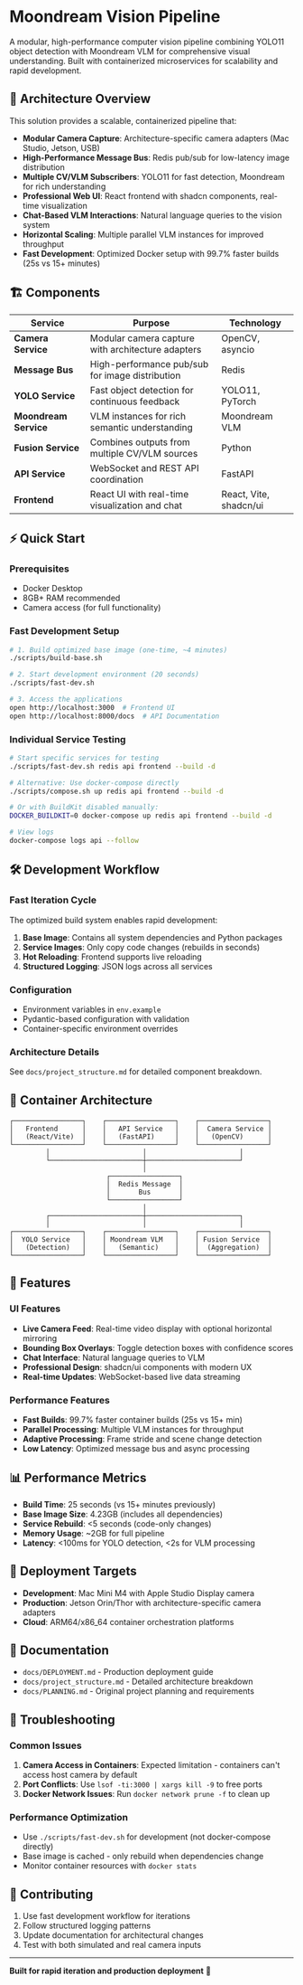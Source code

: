 # Moondream Vision Pipeline

A modular, high-performance computer vision pipeline combining YOLO11 object detection with Moondream VLM for comprehensive visual understanding. Built with containerized microservices for scalability and rapid development.

## 🚀 Architecture Overview

This solution provides a scalable, containerized pipeline that:
- **Modular Camera Capture**: Architecture-specific camera adapters (Mac Studio, Jetson, USB)
- **High-Performance Message Bus**: Redis pub/sub for low-latency image distribution
- **Multiple CV/VLM Subscribers**: YOLO11 for fast detection, Moondream for rich understanding
- **Professional Web UI**: React frontend with shadcn components, real-time visualization
- **Chat-Based VLM Interactions**: Natural language queries to the vision system
- **Horizontal Scaling**: Multiple parallel VLM instances for improved throughput
- **Fast Development**: Optimized Docker setup with 99.7% faster builds (25s vs 15+ minutes)

## 🏗️ Components

| Service | Purpose | Technology |
|---------|---------|------------|
| **Camera Service** | Modular camera capture with architecture adapters | OpenCV, asyncio |
| **Message Bus** | High-performance pub/sub for image distribution | Redis |
| **YOLO Service** | Fast object detection for continuous feedback | YOLO11, PyTorch |
| **Moondream Service** | VLM instances for rich semantic understanding | Moondream VLM |
| **Fusion Service** | Combines outputs from multiple CV/VLM sources | Python |
| **API Service** | WebSocket and REST API coordination | FastAPI |
| **Frontend** | React UI with real-time visualization and chat | React, Vite, shadcn/ui |

## ⚡ Quick Start

### Prerequisites
- Docker Desktop
- 8GB+ RAM recommended
- Camera access (for full functionality)

### Fast Development Setup

```bash
# 1. Build optimized base image (one-time, ~4 minutes)
./scripts/build-base.sh

# 2. Start development environment (20 seconds)
./scripts/fast-dev.sh

# 3. Access the applications
open http://localhost:3000  # Frontend UI
open http://localhost:8000/docs  # API Documentation
```

### Individual Service Testing

```bash
# Start specific services for testing
./scripts/fast-dev.sh redis api frontend --build -d

# Alternative: Use docker-compose directly
./scripts/compose.sh up redis api frontend --build -d

# Or with BuildKit disabled manually:
DOCKER_BUILDKIT=0 docker-compose up redis api frontend --build -d

# View logs
docker-compose logs api --follow
```

## 🛠️ Development Workflow

### Fast Iteration Cycle
The optimized build system enables rapid development:

1. **Base Image**: Contains all system dependencies and Python packages
2. **Service Images**: Only copy code changes (rebuilds in seconds)
3. **Hot Reloading**: Frontend supports live reloading
4. **Structured Logging**: JSON logs across all services

### Configuration
- Environment variables in `env.example`
- Pydantic-based configuration with validation
- Container-specific environment overrides

### Architecture Details
See `docs/project_structure.md` for detailed component breakdown.

## 🐳 Container Architecture

```
┌─────────────────┐    ┌─────────────────┐    ┌─────────────────┐
│   Frontend      │    │   API Service   │    │  Camera Service │
│   (React/Vite)  │    │   (FastAPI)     │    │   (OpenCV)      │
└─────────────────┘    └─────────────────┘    └─────────────────┘
         │                       │                       │
         └───────────────────────┼───────────────────────┘
                                 │
                        ┌─────────────────┐
                        │  Redis Message  │
                        │       Bus       │
                        └─────────────────┘
                                 │
         ┌───────────────────────┼───────────────────────┐
         │                       │                       │
┌─────────────────┐    ┌─────────────────┐    ┌─────────────────┐
│  YOLO Service   │    │ Moondream VLM   │    │ Fusion Service  │
│   (Detection)   │    │   (Semantic)    │    │  (Aggregation)  │
└─────────────────┘    └─────────────────┘    └─────────────────┘
```

## 🎯 Features

### UI Features
- **Live Camera Feed**: Real-time video display with optional horizontal mirroring
- **Bounding Box Overlays**: Toggle detection boxes with confidence scores
- **Chat Interface**: Natural language queries to VLM
- **Professional Design**: shadcn/ui components with modern UX
- **Real-time Updates**: WebSocket-based live data streaming

### Performance Features
- **Fast Builds**: 99.7% faster container builds (25s vs 15+ min)
- **Parallel Processing**: Multiple VLM instances for throughput
- **Adaptive Processing**: Frame stride and scene change detection
- **Low Latency**: Optimized message bus and async processing

## 📊 Performance Metrics

- **Build Time**: 25 seconds (vs 15+ minutes previously)
- **Base Image Size**: 4.23GB (includes all dependencies)
- **Service Rebuild**: <5 seconds (code-only changes)
- **Memory Usage**: ~2GB for full pipeline
- **Latency**: <100ms for YOLO detection, <2s for VLM processing

## 🚢 Deployment Targets

- **Development**: Mac Mini M4 with Apple Studio Display camera
- **Production**: Jetson Orin/Thor with architecture-specific camera adapters
- **Cloud**: ARM64/x86_64 container orchestration platforms

## 📝 Documentation

- `docs/DEPLOYMENT.md` - Production deployment guide
- `docs/project_structure.md` - Detailed architecture breakdown
- `docs/PLANNING.md` - Original project planning and requirements

## 🔧 Troubleshooting

### Common Issues

1. **Camera Access in Containers**: Expected limitation - containers can't access host camera by default
2. **Port Conflicts**: Use `lsof -ti:3000 | xargs kill -9` to free ports
3. **Docker Network Issues**: Run `docker network prune -f` to clean up

### Performance Optimization

- Use `./scripts/fast-dev.sh` for development (not docker-compose directly)
- Base image is cached - only rebuild when dependencies change
- Monitor container resources with `docker stats`

## 🤝 Contributing

1. Use fast development workflow for iterations
2. Follow structured logging patterns
3. Update documentation for architectural changes
4. Test with both simulated and real camera inputs

---

**Built for rapid iteration and production deployment** 🚀